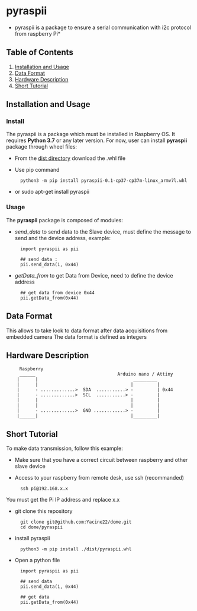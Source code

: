 # pyraspii 
* pyraspii is a package to ensure a serial communication with i2c protocol from raspberry Pi*

## Table of Contents
1. [Installation and Usage](#installation-and-usage)
2. [Data Format](#data-format)
3. [Hardware Description](#hardware-description)
4. [Short Tutorial](#short-tutorial)

## Installation and Usage

### Install 
The pyraspii is a package which must be installed in Raspberry OS.
It requires **Python 3.7** or any later version.
For now, user can install **pyraspii** package through wheel files:

* From the [dist directory](./dist) download the .whl file
* Use pip command 

		python3 -m pip install pyraspii-0.1-cp37-cp37m-linux_armv7l.whl
* or 
		sudo apt-get install pyraspii

### Usage 
The **pyraspii** package is composed of modules:

- *send_data* to send data to the Slave device, must define the message to send and the device address, example:
		
		import pyraspii as pii 
		
		## send data :
		pii.send_data(1, 0x44) 

- *getData_from* to get Data from Device, need to define the device address

		## get data from device 0x44
		pii.getData_from(0x44)

## Data Format
 
This allows to take look to data format after data acquisitions from embedded camera
The data format is defined as integers

## Hardware Description

		 Raspberry                                   
		 ______                               Arduino nano / Attiny
		|      |                                    _________
		|      |                                   |         |
		|      - .............>  SDA  ...........> -         | 0x44
		|      - .............>  SCL  ...........> -         |
		|      |                                   |         |
		|      |                                   |         |
		|      - .............>  GND ............> -         |
		|______|                                   |_________|


## Short Tutorial 
To make data transmission, follow this example: 
* Make sure that you have a correct circuit between raspberry and other slave device
* Access to your raspberry from remote desk, use ssh (recommanded)

		ssh pi@192.168.x.x 

You must get the Pi IP address and replace x.x 

* git clone this repository

		git clone git@github.com:Yacine22/dome.git
		cd dome/pyraspii

* install pyraspii 
		
		python3 -m pip install ./dist/pyraspii.whl

* Open a python file

		import pyraspii as pii 
	
		## send data
		pii.send_data(1, 0x44)

		## get data 
		pii.getData_from(0x44)

